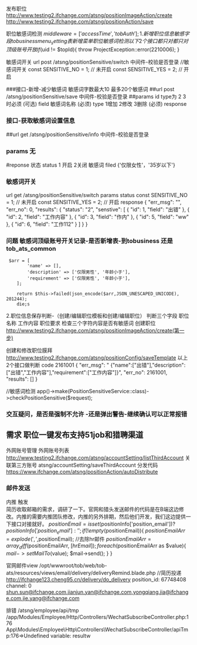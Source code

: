 发布职位
http://www.testing2.ifchange.com/atsng/positionImageAction/create
http://www.testing2.ifchange.com/atsng/positionAction/save




职位敏感词检测
$middleware = ['accessTime', 'tobAuth'];
1.新增职位信息敏感字段
tobusiness  menu_setting 表新增菜单 职位敏感词检测
以下2个接口都只对
都只对顶级账号开放
if ($uid != $topId){
        throw ProjectException::error(2210006);
}

敏感词开关
url post  /atsng/positionSensitive/switch 中间件-校验是否登录
//敏感词开关
const SENSITIVE_NO = 1;    // 未开启
const SENSITIVE_YES = 2;    // 开启

###接口-新增-减少敏感词
敏感词字数最大10 最多20个敏感词
##url post  /atsng/positionSensitive/save 中间件-校验是否登录
##params 
id  type为 2  3 时必须 (可选)
field 敏感词名称 (必须)
type 1增加 2修改  3删除 (必须)
response


### 接口-获取敏感词设置信息
##url get /atsng/positionSensitive/info 中间件-校验是否登录
### params 无
#reponse
状态 status 1 开启  2关闭
敏感词 filed {'仅限女性'，'35岁以下'}

### 敏感词开关
url get /atsng/positionSensitive/switch 
params status
const SENSITIVE_NO = 1;    // 未开启
const SENSITIVE_YES = 2;    // 开启
response
{
    "err_msg": "",
    "err_no": 0,
    "results": {
        "status": "2",
        "senstive": [
            {
                "id": 1,
                "field": "出错"
            },
            {
                "id": 2,
                "field": "工作内容"
            },
            {
                "id": 3,
                "field": "作内"
            },
            {
                "id": 5,
                "field": "ww"
            },
            {
                "id": 6,
                "field": "工作112"
            }
        ]
    }
}

### 问题 敏感词顶级账号开关记录-是否新增表-到tobusiness 还是 tob_ats_common
     $arr = [
            'name' => [],
            'description' => ['仅限男性', '年龄小于'],
            'requirement' => ['仅限男性', '年龄小于'],
        ];

        return $this->failed(json_encode($arr,JSON_UNESCAPED_UNICODE), 201244);
        die;s


  
2.职位信息保存判断-（创建/编辑职位模板和创建/编辑职位）
 判断三个字段 职位名称 工作内容 职位要求  检查三个字符内容是否有敏感词
 创建职位
 http://www.testing2.ifchange.com/atsng/positionImageAction/create(第一步)

 创建和修改职位膜拜
 http://www.testing2.ifchange.com/atsng/positionConfig/saveTemplate
 以上2个接口做判断
 code 2161001 
{
    "err_msg": " {\"name\":[\"出错\"],\"description\":[\"出错\",\"工作内容\"],\"requirement\":[\"工作内容\"]}",
    "err_no": 2161001,
    "results": []
}

//敏感词检测
app()->make(PositionSensitiveService::class)->checkPositionSensitive($request);
### 交互疑问，是否是强制不允许 -还是弹出警告-继续确认可以正常报错

## 需求 职位一键发布支持51job和猎聘渠道

外网账号管理
外网账号列表
http://www.testing2.ifchange.com/atsng/accountSetting/listThirdAccount
关联第三方账号
atsng/accountSetting/saveThirdAccount
分发代码
https://www.ifchange.com/atsng/positionAction/autoDistribute

### 邮件发送
内推  触发  
简历收取邮箱的需求，调研了一下。官网和猎头发送邮件的代码是在B端这边修改。内推的需要内推团队修改，内推的另外排期，然后他们开发，我们这边提供一下接口对接就好。
$positionEmail = isset($positionInfo['position_email'])?$positionInfo['position_email']:'';
if(!empty($positionEmail)){
    $positionEmailArr = explode(',',$positionEmail);
    //去除hr邮件
    $positionEmailArr = array_diff($positionEmailArr, [$hrEmail]);
    foreach ($positionEmailArr as $value){
        $mail->setMailTo($value);
        $mail->send();
    }
}


官网邮件view
/opt/wwwroot/tob/web/tob-ats/resources/views/email/delivery/deliveryRemind.blade.php
//简历投递
http://ifchange123.cheng95.cn/delivery/do_delivery
position_id: 67748408
channel: 0
shun.sun@ifchange.com,jianjun.yan@ifchange.com,yongqiang.jia@ifchange.com,jie.yang@ifchange.com

排错
	/atsng/employee/api/tmp	/app/Modules/Employee/Http/Controllers/WechatSubscribeController.php:176	App\Modules\Employee\Http\Controllers\WechatSubscribeController/apiTmp:176=>Undefined variable: resultw